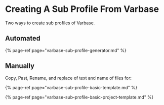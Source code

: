 # Creating A Sub Profile From Varbase

Two ways to create sub profiles of Varbase.

## Automated

{% page-ref page="varbase-sub-profile-generator.md" %}

## Manually

Copy, Past, Rename, and replace of text and name of files for:

{% page-ref page="varbase-sub-profile-basic-template.md" %}

{% page-ref page="varbase-sub-profile-basic-project-template.md" %}

